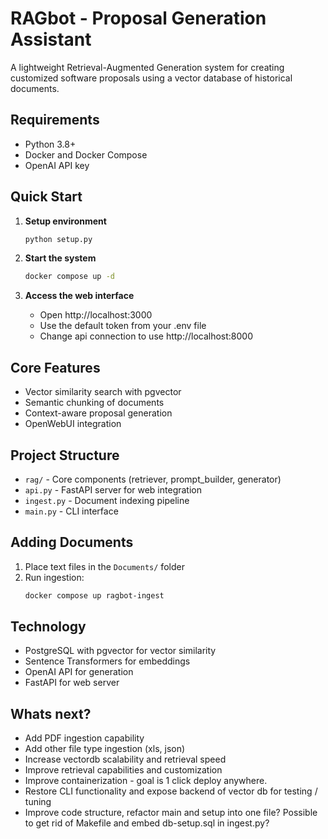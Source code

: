 # RAGbot - Proposal Generation Assistant

A lightweight Retrieval-Augmented Generation system for creating customized software proposals using a vector database of historical documents.

## Requirements

- Python 3.8+
- Docker and Docker Compose
- OpenAI API key

## Quick Start

1. **Setup environment**
   ```bash
   python setup.py
   ```

2. **Start the system**
   ```bash
   docker compose up -d
   ```

3. **Access the web interface**
   - Open http://localhost:3000
   - Use the default token from your .env file
   - Change api connection to use http://localhost:8000 

## Core Features

- Vector similarity search with pgvector
- Semantic chunking of documents 
- Context-aware proposal generation
- OpenWebUI integration

## Project Structure

- `rag/` - Core components (retriever, prompt_builder, generator)
- `api.py` - FastAPI server for web integration
- `ingest.py` - Document indexing pipeline
- `main.py` - CLI interface

## Adding Documents

1. Place text files in the `Documents/` folder
2. Run ingestion:
   ```bash
   docker compose up ragbot-ingest
   ```

## Technology

- PostgreSQL with pgvector for vector similarity
- Sentence Transformers for embeddings
- OpenAI API for generation
- FastAPI for web server

## Whats next?

- Add PDF ingestion capability
- Add other file type ingestion (xls, json)
- Increase vectordb scalability and retrieval speed
- Improve retrieval capabilities and customization
- Improve containerization - goal is 1 click deploy anywhere.
- Restore CLI functionality and expose backend of vector db for testing / tuning
- Improve code structure, refactor main and setup into one file? Possible to get rid of Makefile and embed db-setup.sql in ingest.py?
